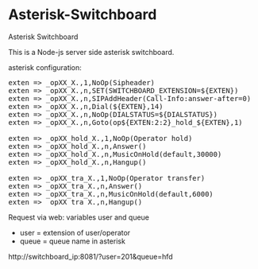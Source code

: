 # Asterisk-Switchboard
Asterisk Switchboard

This is a Node-js server side asterisk switchboard.

asterisk configuration:
<pre>
exten => _opXX_X.,1,NoOp(Sipheader)
exten => _opXX_X.,n,SET(SWITCHBOARD_EXTENSION=${EXTEN})
exten => _opXX_X.,n,SIPAddHeader(Call-Info:answer-after=0)
exten => _opXX_X.,n,Dial(${EXTEN},14)
exten => _opXX_X.,n,NoOp(DIALSTATUS=${DIALSTATUS})
exten => _opXX_X.,n,Goto(op${EXTEN:2:2}_hold_${EXTEN},1)

exten => _opXX_hold_X.,1,NoOp(Operator hold)
exten => _opXX_hold_X.,n,Answer()
exten => _opXX_hold_X.,n,MusicOnHold(default,30000)
exten => _opXX_hold_X.,n,Hangup()

exten => _opXX_tra_X.,1,NoOp(Operator transfer)
exten => _opXX_tra_X.,n,Answer()
exten => _opXX_tra_X.,n,MusicOnHold(default,6000)
exten => _opXX_tra_X.,n,Hangup()
</pre>

Request via web: variables user and queue
* user = extension of user/operator
* queue = queue name in asterisk

http://switchboard_ip:8081/?user=201&queue=hfd
